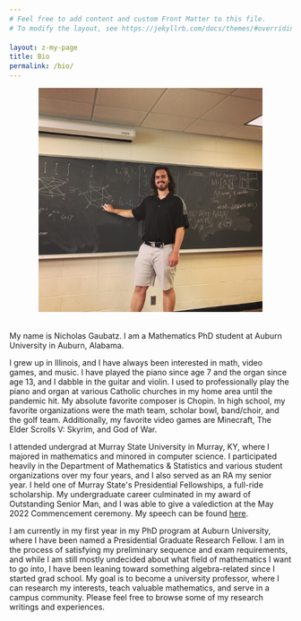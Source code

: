 ```yaml
---
# Feel free to add content and custom Front Matter to this file.
# To modify the layout, see https://jekyllrb.com/docs/themes/#overriding-theme-defaults

layout: z-my-page
title: Bio
permalink: /bio/
---
```


<center><img src="/assets/images/chalkboard-reu-talk.jpg" width="400" height="auto" /></center>
<br>

My name is Nicholas Gaubatz. I am a Mathematics PhD student at Auburn University in Auburn, Alabama.

I grew up in Illinois, and I have always been interested in math, video games, and music. I have played the piano since age 7 and the organ since age 13, and I dabble in the guitar and violin. I used to professionally play the piano and organ at various Catholic churches in my home area until the pandemic hit. My absolute favorite composer is Chopin. In high school, my favorite organizations were the math team, scholar bowl, band/choir, and the golf team. Additionally, my favorite video games are Minecraft, The Elder Scrolls V: Skyrim, and God of War.

I attended undergrad at Murray State University in Murray, KY, where I majored in mathematics and minored in computer science. I participated heavily in the Department of Mathematics & Statistics and various student organizations over my four years, and I also served as an RA my senior year. I held one of Murray State's Presidential Fellowships, a full-ride scholarship. My undergraduate career culminated in my award of Outstanding Senior Man, and I was able to give a valediction at the May 2022 Commencement ceremony. My speech can be found [here](https://youtu.be/M40MNKYKpEc?t=2769).

I am currently in my first year in my PhD program at Auburn University, where I have been named a Presidential Graduate Research Fellow. I am in the process of satisfying my preliminary sequence and exam requirements, and while I am still mostly undecided about what field of mathematics I want to go into, I have been leaning toward something algebra-related since I started grad school. My goal is to become a university professor, where I can research my interests, teach valuable mathematics, and serve in a campus community. Please feel free to browse some of my research writings and experiences.